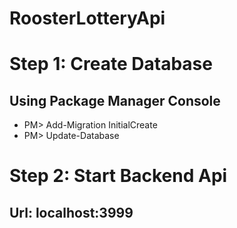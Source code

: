 # RoosterLotteryApi

# Step 1: Create Database
## Using Package Manager Console
- PM> Add-Migration InitialCreate
- PM> Update-Database
  
# Step 2: Start Backend Api
## Url: localhost:3999
